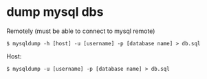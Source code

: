 # dump mysql dbs

Remotely \(must be able to connect to mysql remote\)

```text
$ mysqldump -h [host] -u [username] -p [database name] > db.sql
```

Host:

```text
$ mysqldump -u [username] -p [database name] > db.sql
```

